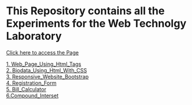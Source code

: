 # This Repository contains all the Experiments for the Web Technolgy Laboratory
<a href="https://22itr025-weblab.netlify.app">Click here to access the Page</a>

<a href="https://22itr025-weblab.netlify.app/1.web_page_using_html_tags/">1. Web_Page_Using_Html_Tags</a><br>
<a href="https://22itr025-weblab.netlify.app/2.biodata_using_html_with_css/">2. Biodata_Using_Html_With_CSS</a><br>
<a href="https://22itr025-weblab.netlify.app/3.responsive_website_bootstrap/">3. Responsive_Website_Bootstrap</a><br>
<a href="https://22itr025-weblab.netlify.app/4.registration_form/">4. Registration_Form</a><br>
<a href="https://22itr025-weblab.netlify.app/5.bill_calculator/">5. Bill_Calculator</a><br>
<a href="https://22itr025-weblab.netlify.app/6.compound_intersetr/">6.Compound_Interset</a><br>
 
